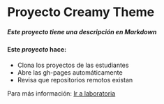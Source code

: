 # Proyecto Creamy Theme

##### Este proyecto tiene una descripción en __Markdown__

#### Este *proyecto* hace:

* Clona los proyectos de las estudiantes
* Abre las gh-pages automáticamente
* Revisa que repositorios remotos existan

Para más información: [Ir a laboratoria](http://www.laboratoria.la)